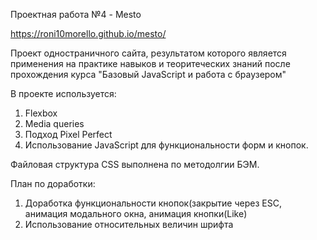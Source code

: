Проектная работа №4 - Mesto

https://roni10morello.github.io/mesto/

Проект одностраничного сайта, результатом которого является применения на практике навыков и теоритеческих знаний после прохождения курса "Базовый JavaScript и работа с браузером"

В проекте используется:
1. Flexbox
2. Media queries
4. Подход Pixel Perfect
5. Использование JavaScript для функциональности форм и кнопок.

Файловая структура CSS выполнена по методолгии БЭМ.

План по доработки:
1. Доработка функциональности кнопок(закрытие через ESC, анимация модального окна, анимация кнопки(Like)
2. Использование относительных величин шрифта
